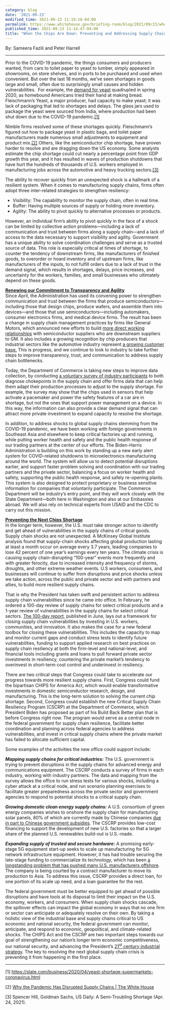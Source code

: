 ```yaml
---
category: blog
date: '2021-09-23'
modified_time: 2021-09-23 11:19:18-04:00
permalink: https://www.whitehouse.gov/briefing-room/blog/2021/09/23/when-the-chips-are-down-preventing-and-addressing-supply-chain-disruptions/
published_time: 2021-09-23 11:14:47-04:00
title: "When the Chips Are Down: Preventing and Addressing Supply Chain\_Disruptions"
---
```

 
By: Sameera Fazili and Peter Harrell

------------------------------------------------------------------------

Prior to the COVID-19 pandemic, the things consumers and producers
wanted, from cars to toilet paper to yeast to lumber, simply appeared in
showrooms, on store shelves, and in ports to be purchased and used when
convenient. But over the last 18 months, we’ve seen shortages in goods
large and small, often due to surprisingly small causes and hidden
vulnerabilities.  For example, the [demand for
yeast](https://www.usatoday.com/story/money/food/2020/04/23/coronavirus-pantry-baking-yeast-shortage/3004274001/)
quadrupled in spring 2020, as homebound Americans tried their hand at
making bread. Fleischmann’s Yeast, a major producer, had capacity to
make yeast; it was lack of packaging that led to shortages and delays.
The glass jars used to package the yeast were sourced from India, where
production had been shut down due to the COVID-19 pandemic.[\[1\]](#1)

Nimble firms resolved some of these shortages quickly. Fleischmann’s
figured out how to package yeast in plastic bags, and toilet paper
manufacturers made numerous small adjustments to equipment and product
mix.[\[2\]](#2) Others, like the semiconductor chip shortage, have
proven harder to resolve and are dragging down the US economy. Some
analysts estimate the chip shortage could cut nearly a percentage point
from GDP growth this year, and it has resulted in waves of production
shutdowns that have hurt the hundreds of thousands of U.S. workers
employed in manufacturing jobs across the automotive and heavy trucking
sectors.[\[3\]](#3)

The ability to recover quickly from an unexpected shock is a hallmark of
a resilient system. When it comes to manufacturing supply chains, firms
often adopt three inter-related strategies to strengthen resiliency:

-   Visibility: The capability to monitor the supply chain, often in
    real time.
-   Buffer: Having multiple sources of supply or holding more inventory.
-   Agility: The ability to pivot quickly to alternative processes or
    products.

However, an individual firm’s ability to pivot quickly in the face of a
shock can be limited by collective action problems—including a lack of
communication and trust between firms along a supply chain—and a lack of
access to the data necessary to support visibility and agility.
Government has a unique ability to solve coordination challenges and
serve as a trusted source of data. This role is especially critical at
times of shortage, to counter the tendency of downstream firms, like
manufacturers of finished goods, to overorder or hoard inventory and of
upstream firms, like manufacturers of the inputs, to not fulfill orders
due to a lack of trust in the demand signal, which results in shortages,
delays, price increases, and uncertainty for the workers, families, and
small businesses who ultimately depend on these goods.  

****<u>Renewing our Commitment to Transparency and Agility</u>****  
Since April, the Administration has used its convening power to
strengthen communication and trust between the firms that produce
semiconductors—including those that design chips, produce wafers, and
assemble them into devices—and those that use semiconductors—including
automakers, consumer electronics firms, and medical device firms. The
result has been a change in supply chain management practices by firms
like General Motors, which announced new efforts to build [more direct
working
relationships](https://www.reuters.com/business/autos-transportation/barra-gm-will-make-substantial-shifts-supply-chain-over-chips-2021-09-17/)
with semiconductor suppliers who are downstream suppliers to GM. It also
includes a growing recognition by chip producers that industrial sectors
like the automotive industry represent [a growing customer
base.](https://www.reuters.com/business/autos-transportation/intel-says-it-will-reserve-ireland-chip-factory-capacity-automakers-2021-09-07/)
This is progress, and we continue to look to industry to take further
steps to improve transparency, trust, and communication to address
supply chain bottlenecks.  

Today, the Department of Commerce is taking new steps to improve data
collection, by conducting [a voluntary survey of industry
participants](https://www.federalregister.gov/public-inspection/2021-20348/risks-in-the-semiconductor-supply-chain)
to both diagnose chokepoints in the supply chain and offer firms data
that can help them adapt their production processes to adjust to the
supply shortage. For example, the survey may show that the chips used in
sensors that help activate a pacemaker and power the safety features of
a car are in shortage, but not the ones that support power management on
a device. In this way, the information can also provide a clear demand
signal that can attract more private investment to expand capacity to
resolve the shortage.  

In addition, to address shocks to global supply chains stemming from the
COVID-19 pandemic, we have been working with foreign governments in
Southeast Asia and elsewhere to keep critical factories up and running,
while putting worker health and safety and the public health response of
our trading partners at the center of our efforts. The Biden-Harris
Administration is building on this work by standing up a new early alert
system for COVID-related shutdowns to microelectronics manufacturing
around the world. The system will allow us to detect potential
disruptions earlier, and support faster problem solving and coordination
with our trading partners and the private sector, balancing a focus on
worker health and safety, supporting the public health response, and
safely re-opening plants. This system is also designed to protect
proprietary or business sensitive information for companies that
voluntarily participate. The Commerce Department will be industry’s
entry point, and they will work closely with the State Department—both
here in Washington and also at our Embassies abroad. We will also rely
on technical experts from USAID and the CDC to carry out this mission.

**<u>Preventing the Next Chips Shortage</u>**  
In the longer term, however, the U.S. must take stronger action to
identify and get ahead of vulnerabilities in the supply chains of
critical goods. Supply chain shocks are not unexpected. A McKinsey
Global Institute analysis found that supply-chain shocks affecting
global production lasting at least a month occur on average every 3.7
years, leading companies to lose 42 percent of one year’s earnings every
ten years. The climate crisis is causing supply chain-disrupting
“100-year” events more frequently and with greater ferocity, due to
increased intensity and frequency of storms, droughts, and other extreme
weather events. U.S workers, consumers, and businesses will continue to
suffer from disruptions and price shocks unless we take action, across
the public and private sector and with partners and allies, to build
more resilient supply chains.  

That is why the President has taken swift and persistent action to
address supply chain vulnerabilities since he came into office. In
February, he ordered a 100-day review of supply chains for select
critical products and a 1-year review of vulnerabilities in the supply
chains for select critical sectors. [The 100-day
report](https://www.whitehouse.gov/wp-content/uploads/2021/06/100-day-supply-chain-review-report.pdf),
published in June, lays out a framework for closing supply chain
vulnerabilities by investing in U.S. workers, communities, and
innovation. It also makes the case for a new federal toolbox for closing
these vulnerabilities. This includes the capacity to map and monitor
current gaps and conduct stress tests to identify future
vulnerabilities, funding to support applied research on best practices
on supply chain resiliency at both the firm-level and national-level,
and financial tools including grants and loans to pull forward private
sector investments in resiliency, countering the private market’s
tendency to overinvest in short-term cost control and underinvest in
resiliency.  

There are two critical steps that Congress could take to accelerate our
progress towards more resilient supply chains. First, Congress could
fund the bipartisan CHIPS for America Act, which would enable
transformative investments in domestic semiconductor research, design,
and manufacturing. This is the long-term solution to solving the current
chip shortage. Second, Congress could establish the new Critical Supply
Chain Resiliency Program (CSCRP) at the Department of Commerce, which
President Biden has proposed as part of his Build Back Better plan that
is before Congress right now. The program would serve as a central node
in the federal government for supply chain resilience, facilitate better
coordination and planning across federal agencies to address
vulnerabilities, and invest in critical supply chains where the private
market has failed to allocate sufficient capital.  

Some examples of the activities the new office could support include:

***Mapping supply chains for critical industries:*** The U.S. government
is trying to prevent disruptions in the supply chains for advanced
energy and communications equipment. The CSCRP conducts a survey of
firms in each industry, working with industry partners. The data and
mapping from the survey allows the office to run stress tests for
various shocks, including a cyber attack at a critical node, and run
scenario planning exercises to facilitate greater preparedness across
the private sector and government agencies to respond to potential
shocks to a critical supply chain.

***Growing domestic clean energy supply chains:*** A U.S. consortium of
green energy companies wishes to onshore the supply chain for
manufacturing solar panels, 80% of which are currently made by Chinese
companies [due in part to Chinese government
subsidies](https://www.washingtonpost.com/technology/2021/09/08/solar-panels-made-usa/).
The CSCRP provides low-cost financing to support the development of new
U.S. factories so that a larger share of the planned U.S. renewables
build-out is U.S.-made.

***Expanding supply of trusted and secure hardware:*** A promising
early-stage 5G equipment start-up seeks to scale up manufacturing for 5G
network infrastructure equipment. However, it has had trouble securing
the late-stage funding to commercialize its technology, which has been
[a longstanding problem that has pushed many U.S. manufacturers
offshore](https://americanaffairsjournal.org/2019/05/financing-advanced-manufacturing-why-vcs-arent-the-answer/).
The company is being courted by a contract manufacturer to move its
production to Asia. To address this issue, CSCRP provides a direct loan,
for one portion of its scale up need, and a loan guarantee for the rest.

The federal government must be better equipped to get ahead of possible
disruptions and have tools at its disposal to limit their impact on the
U.S. economy, workers, and consumers. When supply chain shocks cascade,
the spillover effects can impact the global economy in ways that no one
firm or sector can anticipate or adequately resolve on their own. By
taking a holistic view of the industrial base and supply chains critical
to US economic and national security, the federal government can
monitor, anticipate, and respond to economic, geopolitical, and
climate-related shocks. The CHIPS Act and the CSCRP are two important
steps towards our goal of strengthening our nation’s longer term
economic competitiveness, our national security, and advancing the
President’s [21<sup>st</sup> century industrial
strategy](https://www.atlanticcouncil.org/commentary/transcript/brian-deese-on-bidens-vision-for-a-twenty-first-century-american-industrial-strategy/).
The key to resolving the next global supply chain crisis is preventing
it from happening in the first place.

------------------------------------------------------------------------

\[1\]
https://slate.com/business/2020/04/yeast-shortage-supermarkets-coronavirus.html

\[2\] [Why the Pandemic Has Disrupted Supply Chains | The White
House](https://www.whitehouse.gov/cea/blog/2021/06/17/why-the-pandemic-has-disrupted-supply-chains/)

\[3\] Spencer Hill, Goldman Sachs, US Daily: A Semi-Troubling Shortage
(Apr. 24, 2021).
